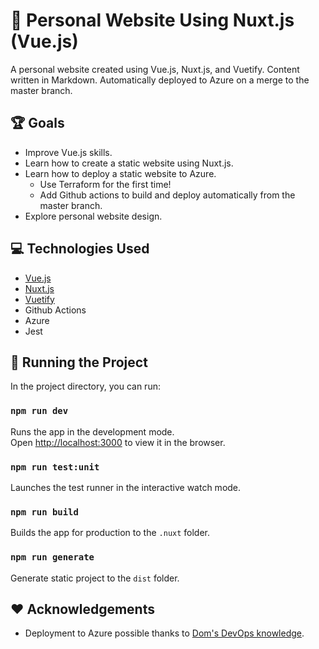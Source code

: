 # :squid: Personal Website Using Nuxt.js (Vue.js)

A personal website created using Vue.js, Nuxt.js, and Vuetify. Content written in Markdown. Automatically deployed to Azure on a merge to the master branch.
## :trophy: Goals

- Improve Vue.js skills.
- Learn how to create a static website using Nuxt.js.
- Learn how to deploy a static website to Azure.
    - Use Terraform for the first time!
    - Add Github actions to build and deploy automatically from the master branch.
- Explore personal website design.

## :computer: Technologies Used

- [Vue.js](https://vuejs.org/)
- [Nuxt.js](https://nuxtjs.org)
- [Vuetify](https://vuetifyjs.com/)
- Github Actions
- Azure
- Jest

## :page_facing_up: Running the Project

In the project directory, you can run:

### `npm run dev`

Runs the app in the development mode.<br />
Open [http://localhost:3000](http://localhost:3000) to view it in the browser.

### `npm run test:unit`

Launches the test runner in the interactive watch mode.

### `npm run build`

Builds the app for production to the `.nuxt` folder.

### `npm run generate`

Generate static project to the `dist` folder.

## :heart: Acknowledgements

- Deployment to Azure possible thanks to [Dom's DevOps knowledge](https://github.com/domroutley/website-infrastructure).

